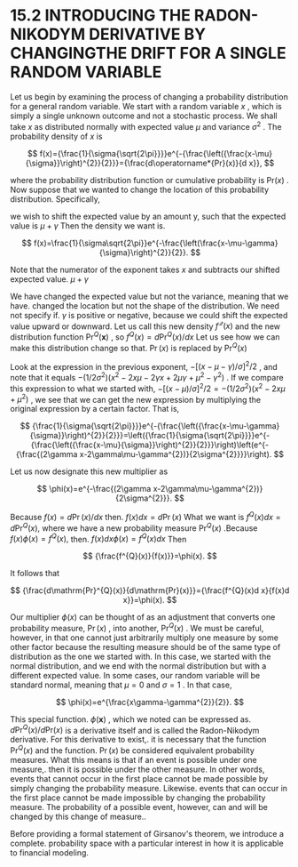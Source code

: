 # 15.2 INTRODUCING THE RADON-NIKODYM DERIVATIVE BY CHANGINGTHE DRIFT FOR A SINGLE RANDOM VARIABLE

Let us begin by examining the process of changing a probability distribution for a general random variable. We start with a random variable $x$ , which is simply a single unknown outcome and not a stochastic process. We shall take $x$ as distributed normally with expected value $\mu$ and variance $\sigma^{2}$ . The probability density of $x$ is

$$
f(x)={\frac{1}{\sigma{\sqrt{2\pi}}}}e^{-{\frac{\left({\frac{x-\mu}{\sigma}}\right)^{2}}{2}}}={\frac{d\operatorname*{Pr}(x)}{d x}},
$$

where the probability distribution function or cumulative probability is $\mathrm{Pr}(x)$ . Now suppose that we wanted to change the location of this probability distribution. Specifically,

we wish to shift the expected value by an amount y, such that the expected value is $\mu+\gamma$ Then the density we want is.

$$
f(x)=\frac{1}{\sigma\sqrt{2\pi}}e^{-\frac{\left(\frac{x-\mu-\gamma}{\sigma}\right)^{2}}{2}}.
$$

Note that the numerator of the exponent takes $x$ and subtracts our shifted expected value. $\mu+\gamma$

We have changed the expected value but not the variance, meaning that we have. changed the location but not the shape of the distribution. We need not specify if. $\gamma$ is positive or negative, because we could shift the expected value upward or downward. Let us call this new density $f^{\mathcal{Q}}(x)$ and the new distribution function $\mathrm{{Pr}}^{Q}(\mathbf{x})$ , so $f^{Q}(x)=d\mathrm{Pr}^{Q}(x)/d x$ Let us see how we can make this distribution change so that. $\Pr(x)$ is replaced by $\scriptstyle\operatorname*{Pr}^{Q}(x)$

Look at the expression in the previous exponent, $-[(x-\mu-\gamma)/\sigma]^{2}/2$ , and note that it equals $-(1/2\sigma^{2})(x^{2}-2x\mu-2\gamma x+2\mu\gamma+\mu^{2}-\gamma^{2})$ . If we compare this expression to what we started with, $-[(x-\mu)/\sigma]^{2}/2=-(1/2\sigma^{2})(x^{2}-2x\mu+\mu^{2})$ , we see that we can get the new expression by multiplying the original expression by a certain factor. That is,

$$
{\frac{1}{\sigma{\sqrt{2\pi}}}}e^{-{\frac{\left({\frac{x-\mu-\gamma}{\sigma}}\right)^{2}}{2}}}=\left({\frac{1}{\sigma{\sqrt{2\pi}}}}e^{-{\frac{\left({\frac{x-\mu}{\sigma}}\right)^{2}}{2}}}\right)\left(e^{-{\frac{(2\gamma x-2\gamma\mu-\gamma^{2})}{2\sigma^{2}}}}\right).
$$

Let us now designate this new multiplier as

$$
\phi(x)=e^{-\frac{(2\gamma x-2\gamma\mu-\gamma^{2})}{2\sigma^{2}}}.
$$

Because $f(x)=d\operatorname*{Pr}(x)/d x$ then. $f(x)d x=d\operatorname*{Pr}(x)$ What we want is $f^{Q}(x)d x=d\mathrm{Pr}^{Q}(x),$ where we have a new probability measure $\mathrm{Pr}^{Q}(x)$ .Because $f(x)\phi(x)=f^{Q}(x),$ then. $f(x)d x\phi(x)=f^{Q}(x)d x$ Then

$$
{\frac{f^{Q}(x)}{f(x)}}=\phi(x).
$$

It follows that

$$
{\frac{d\mathrm{Pr}^{Q}(x)}{d\mathrm{Pr}(x)}}={\frac{f^{Q}(x)d x}{f(x)d x}}=\phi(x).
$$

Our multiplier $\phi(x)$ can be thought of as an adjustment that converts one probability measure, $\Pr(x)$ , into another, $\mathrm{Pr}^{Q}(x)$ . We must be careful, however, in that one cannot just arbitrarily multiply one measure by some other factor because the resulting measure should be of the same type of distribution as the one we started with. In this case, we started with the normal distribution, and we end with the normal distribution but with a different expected value. In some cases, our random variable will be standard normal, meaning that $\mu=0$ and $\sigma=1$ . In that case,

$$
\phi(x)=e^{\frac{x\gamma-\gamma^{2}}{2}}.
$$

This special function. $\phi(\mathbf{x})$ , which we noted can be expressed as. $d\mathrm{Pr}^{Q}(x)/d\mathrm{Pr}(x)$ is a derivative itself and is called the Radon-Nikodym derivative. For this derivative to exist,. it is necessary that the function $\scriptstyle\operatorname*{Pr}^{Q}(x)$ and the function. $\Pr(x)$ be considered equivalent probability measures. What this means is that if an event is possible under one measure,. then it is possible under the other measure. In other words, events that cannot occur in the first place cannot be made possible by simply changing the probability measure. Likewise. events that can occur in the first place cannot be made impossible by changing the probability measure. The probability of a possible event, however, can and will be changed by this change of measure..

Before providing a formal statement of Girsanov's theorem, we introduce a complete. probability space with a particular interest in how it is applicable to financial modeling.

